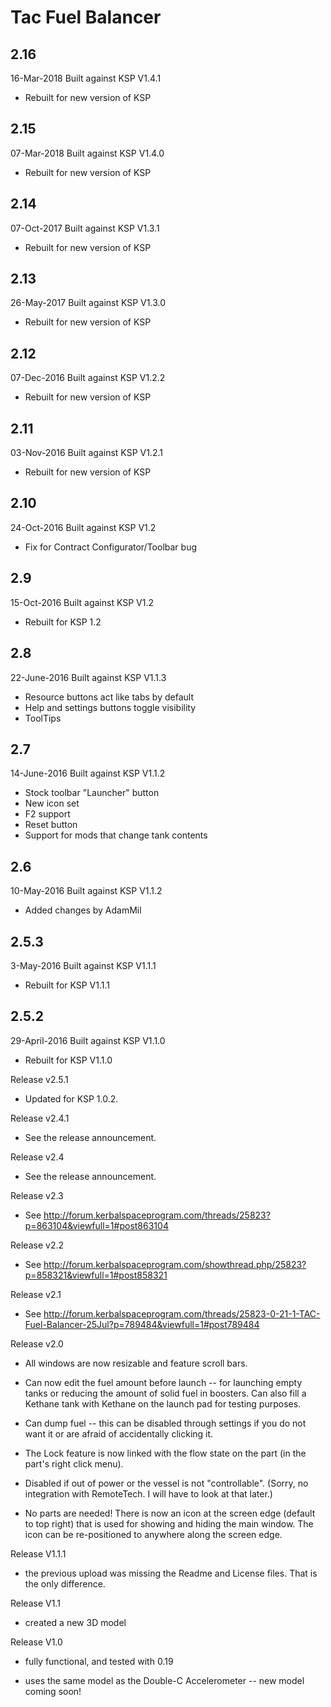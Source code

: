 Tac Fuel Balancer
=================


2.16
----
16-Mar-2018 Built against KSP V1.4.1
* Rebuilt for new version of KSP



2.15
----
07-Mar-2018 Built against KSP V1.4.0
* Rebuilt for new version of KSP



2.14
----
07-Oct-2017 Built against KSP V1.3.1
* Rebuilt for new version of KSP



2.13
----
26-May-2017 Built against KSP V1.3.0
* Rebuilt for new version of KSP



2.12
----
07-Dec-2016 Built against KSP V1.2.2
* Rebuilt for new version of KSP



2.11
----
03-Nov-2016 Built against KSP V1.2.1
* Rebuilt for new version of KSP



2.10
----
24-Oct-2016 Built against KSP V1.2
* Fix for Contract Configurator/Toolbar bug



2.9
---
15-Oct-2016 Built against KSP V1.2
* Rebuilt for KSP 1.2



2.8
---
22-June-2016 Built against KSP V1.1.3

* Resource buttons act like tabs by default
* Help and settings buttons toggle visibility
* ToolTips



2.7
---
14-June-2016 Built against KSP V1.1.2

* Stock toolbar "Launcher" button
* New icon set
* F2 support
* Reset button
* Support for mods that change tank contents



2.6
---
10-May-2016 Built against KSP V1.1.2

* Added changes by AdamMil



2.5.3
-----
3-May-2016 Built against KSP V1.1.1

* Rebuilt for KSP V1.1.1



2.5.2
-----
29-April-2016 Built against KSP V1.1.0

* Rebuilt for KSP V1.1.0



Release v2.5.1

- Updated for KSP 1.0.2.

Release v2.4.1

- See the release announcement.

Release v2.4

- See the release announcement.

Release v2.3

- See http://forum.kerbalspaceprogram.com/threads/25823?p=863104&viewfull=1#post863104

Release v2.2

- See http://forum.kerbalspaceprogram.com/showthread.php/25823?p=858321&viewfull=1#post858321

Release v2.1

- See http://forum.kerbalspaceprogram.com/threads/25823-0-21-1-TAC-Fuel-Balancer-25Jul?p=789484&viewfull=1#post789484

Release v2.0

- All windows are now resizable and feature scroll bars.

- Can now edit the fuel amount before launch -- for launching empty tanks or reducing the amount of solid fuel in boosters. Can also fill a Kethane tank with Kethane on the launch pad for testing purposes.

- Can dump fuel -- this can be disabled through settings if you do not want it or are afraid of accidentally clicking it.

- The Lock feature is now linked with the flow state on the part (in the part's right click menu).

- Disabled if out of power or the vessel is not "controllable". (Sorry, no integration with RemoteTech. I will have to look at that later.)

- No parts are needed! There is now an icon at the screen edge (default to top right) that is used for showing and hiding the main window. The icon can be re-positioned to anywhere along the screen edge.

Release V1.1.1

- the previous upload was missing the Readme and License files. That is the only difference.

Release V1.1

- created a new 3D model

Release V1.0

- fully functional, and tested with 0.19

- uses the same model as the Double-C Accelerometer -- new model coming soon!